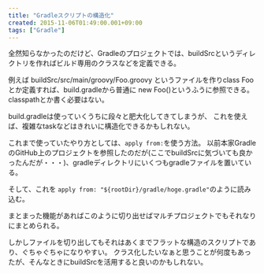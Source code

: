 ```yaml
---
title: "Gradleスクリプトの構造化"
created: 2015-11-06T01:49:00.001+09:00
tags: ["Gradle"]
---
```

全然知らなかったのだけど、Gradleのプロジェクトでは、buildSrcというディレクトリを作ればビルド専用のクラスなどを定義できる。

例えば buildSrc/src/main/groovy/Foo.groovy というファイルを作りclass Fooとか定義すれば、build.gradleから普通に new Foo()というふうに参照できる。
classpathとか書く必要はない。

build.gradleは使っていくうちに段々と肥大化してきてしまうが、
これを使えば、複雑なtaskなどはきれいに構造化できるかもしれない。

これまで使っていたやり方としては、`apply from:`を使う方法。
以前本家GradleのGitHub上のプロジェクトを参照したのだが(ここでbuildSrcに気づいても良かったんだが・・・)、gradleディレクトリにいくつもgradleファイルを置いている。

そして、これを `apply from: "${rootDir}/gradle/hoge.gradle"`のように読み込む。

まとまった機能があればこのように切り出せばマルチプロジェクトでもそれなりにまとめられる。

しかしファイルを切り出してもそれはあくまでフラットな構造のスクリプトであり、ぐちゃぐちゃになりやすい。
クラス化したいなぁと思うことが何度もあったが、そんなときにbuildSrcを活用すると良いのかもしれない。
